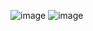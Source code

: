 ![image](https://github.com/Sanffred/Web-Dev/assets/74673985/92d6dab1-6e5c-4af4-86d0-5aa7663b62e8)
![image](https://github.com/Sanffred/Web-Dev/assets/74673985/b333af87-06b6-4d23-8189-5cc06e4c77f3)
